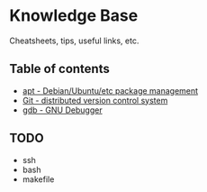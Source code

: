 Knowledge Base
==============

Cheatsheets, tips, useful links, etc.


## Table of contents

- [apt - Debian/Ubuntu/etc package management](apt.md)
- [Git - distributed version control system](git.md)
- [gdb - GNU Debugger](gdb.md)

## TODO

- ssh
- bash
- makefile

